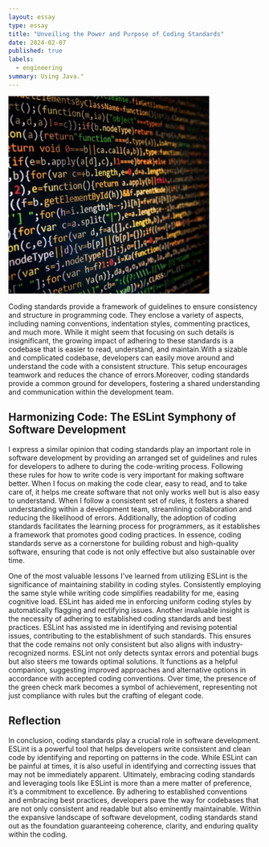 ```yaml
---
layout: essay
type: essay
title: "Unveiling the Power and Purpose of Coding Standards"
date: 2024-02-07
published: true
labels:
  - engineering
summary: Using Java."
---
```

<div class="text-center p-4">
  <img width="400px" src="../img/890164AF-A8D1-4CBA-8840-2E9CDE3533A3_1_201_a.jpg" class="img-thumbnail" >
</div>

Coding standards provide a framework of guidelines to ensure consistency and structure in programming code. They enclose a variety of aspects, including naming conventions, indentation styles, commenting practices, and much more. While it might seem that focusing on such details is insignificant, the growing impact of adhering to these standards is a codebase that is easier to read, understand, and maintain.With a sizable and complicated codebase, developers can easily move around and understand the code with a consistent structure. This setup encourages teamwork and reduces the chance of errors.Moreover, coding standards provide a common ground for developers, fostering a shared understanding and communication within the development team.

## Harmonizing Code: The ESLint Symphony of Software Development

I express a similar opinion that coding standards play an important role in software development by providing an arranged set of guidelines and rules for developers to adhere to during the code-writing process. Following these rules for how to write code is very important for making software better. When I focus on making the code clear, easy to read, and to take care of, it helps me create software that not only works well but is also easy to understand. When I follow a consistent set of rules, it fosters a shared understanding within a development team, streamlining collaboration and reducing the likelihood of errors. Additionally, the adoption of coding standards facilitates the learning process for programmers, as it establishes a framework that promotes good coding practices. In essence, coding standards serve as a cornerstone for building robust and high-quality software, ensuring that code is not only effective but also sustainable over time.


One of the most valuable lessons I've learned from utilizing ESLint is the significance of maintaining stability in coding styles. Consistently employing the same style while writing code simplifies readability for me, easing cognitive load. ESLint has aided me in enforcing uniform coding styles by automatically flagging and rectifying issues. Another invaluable insight is the necessity of adhering to established coding standards and best practices. ESLint has assisted me in identifying and revising potential issues, contributing to the establishment of such standards. This ensures that the code remains not only consistent but also aligns with industry-recognized norms. ESLint not only detects syntax errors and potential bugs but also steers me towards optimal solutions. It functions as a helpful companion, suggesting improved approaches and alternative options in accordance with accepted coding conventions. Over time, the presence of the green check mark becomes a symbol of achievement, representing not just compliance with rules but the crafting of elegant code.


## Reflection

In conclusion, coding standards play a crucial role in software development. ESLint is a powerful tool that helps developers write consistent and clean code by identifying and reporting on patterns in the code. While ESLint can be painful at times, it is also useful in identifying and correcting issues that may not be immediately apparent. Ultimately, embracing coding standards and leveraging tools like ESLint is more than a mere matter of preference, it’s a commitment to excellence. By adhering to established conventions and embracing best practices, developers pave the way for codebases that are not only consistent and readable but also eminently maintainable. Within the expansive landscape of software development, coding standards stand out as the foundation guaranteeing coherence, clarity, and enduring quality within the coding.




